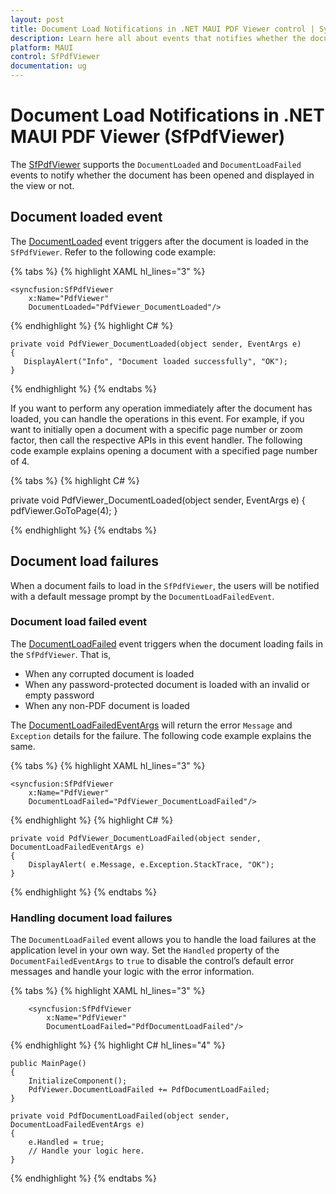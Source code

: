 ```yaml
---
layout: post
title: Document Load Notifications in .NET MAUI PDF Viewer control | Syncfusion
description: Learn here all about events that notifies whether the document has been opened or not opened in the Syncfusion .NET MAUI PDF Viewer (SfPdfViewer).
platform: MAUI
control: SfPdfViewer
documentation: ug
---
```


# Document Load Notifications in .NET MAUI PDF Viewer (SfPdfViewer)

The [SfPdfViewer](https://help.syncfusion.com/cr/maui/Syncfusion.Maui.PdfViewer.SfPdfViewer.html) supports the `DocumentLoaded` and `DocumentLoadFailed` events to notify whether the document has been opened and displayed in the view or not.

## Document loaded event

The [DocumentLoaded](https://help.syncfusion.com/cr/maui/Syncfusion.Maui.PdfViewer.SfPdfViewer.html#Syncfusion_Maui_PdfViewer_SfPdfViewer_DocumentLoaded) event triggers after the document is loaded in the `SfPdfViewer`. Refer to the following code example:

{% tabs %}
{% highlight XAML hl_lines="3" %}

	<syncfusion:SfPdfViewer 
		x:Name="PdfViewer" 
		DocumentLoaded="PdfViewer_DocumentLoaded"/>

{% endhighlight %}
{% highlight C# %}

	private void PdfViewer_DocumentLoaded(object sender, EventArgs e)
	{
	   DisplayAlert("Info", "Document loaded successfully", "OK");
	}

{% endhighlight %}
{% endtabs %}

If you want to perform any operation immediately after the document has loaded, you can handle the operations in this event. For example, if you want to initially open a document with a specific page number or zoom factor, then call the respective APIs in this event handler. The following code example explains opening a document with a specified page number of 4.

{% tabs %}
{% highlight C# %}

private void PdfViewer_DocumentLoaded(object sender, EventArgs e) 
{ 
	pdfViewer.GoToPage(4); 
}

{% endhighlight %}
{% endtabs %}

## Document load failures

When a document fails to load in the `SfPdfViewer`, the users will be notified with a default message prompt by the `DocumentLoadFailedEvent`.

### Document load failed event

The [DocumentLoadFailed](https://help.syncfusion.com/cr/maui/Syncfusion.Maui.PdfViewer.SfPdfViewer.html#Syncfusion_Maui_PdfViewer_SfPdfViewer_DocumentLoadFailed) event triggers when the document loading fails in the `SfPdfViewer`. That is,
* When any corrupted document is loaded
* When any password-protected document is loaded with an invalid or empty password
* When any non-PDF document is loaded

The [DocumentLoadFailedEventArgs](https://help.syncfusion.com/cr/maui/Syncfusion.Maui.PdfViewer.DocumentLoadFailedEventArgs.html) will return the error `Message` and `Exception` details for the failure. The following code example explains the same.

{% tabs %}
{% highlight XAML hl_lines="3" %}

	<syncfusion:SfPdfViewer 
		x:Name="PdfViewer" 
		DocumentLoadFailed="PdfViewer_DocumentLoadFailed"/>
	
{% endhighlight %}
{% highlight C# %}

	private void PdfViewer_DocumentLoadFailed(object sender, DocumentLoadFailedEventArgs e)
	{
		DisplayAlert( e.Message, e.Exception.StackTrace, "OK");
	}

{% endhighlight %}
{% endtabs %}

### Handling document load failures

The `DocumentLoadFailed` event allows you to handle the load failures at the application level in your own way. Set the `Handled` property of the `DocumentFailedEventArgs` to `true` to disable the control’s default error messages and handle your logic with the error information.

{% tabs %}
{% highlight XAML hl_lines="3" %}

        <syncfusion:SfPdfViewer 
            x:Name="PdfViewer"
            DocumentLoadFailed="PdfDocumentLoadFailed"/>
			
{% endhighlight %}
{% highlight C# hl_lines="4" %}

	public MainPage()
	{
		InitializeComponent();
        PdfViewer.DocumentLoadFailed += PdfDocumentLoadFailed;
    }

    private void PdfDocumentLoadFailed(object sender, DocumentLoadFailedEventArgs e)
    {
        e.Handled = true;
        // Handle your logic here.
    }
	
{% endhighlight %}
{% endtabs %}